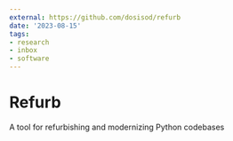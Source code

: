 ```yaml
---
external: https://github.com/dosisod/refurb
date: '2023-08-15'
tags:
- research
- inbox
- software
---
```


# Refurb

A tool for refurbishing and modernizing Python codebases
